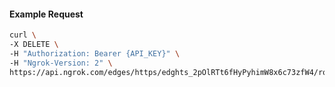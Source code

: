<!-- Code generated for API Clients. DO NOT EDIT. -->

#### Example Request

```bash
curl \
-X DELETE \
-H "Authorization: Bearer {API_KEY}" \
-H "Ngrok-Version: 2" \
https://api.ngrok.com/edges/https/edghts_2pOlRTt6fHyPyhimW8x6c73zfW4/routes/edghtsrt_2pOlRWoSZ9kaQjgDtZBj2sr9Svn/oauth
```
